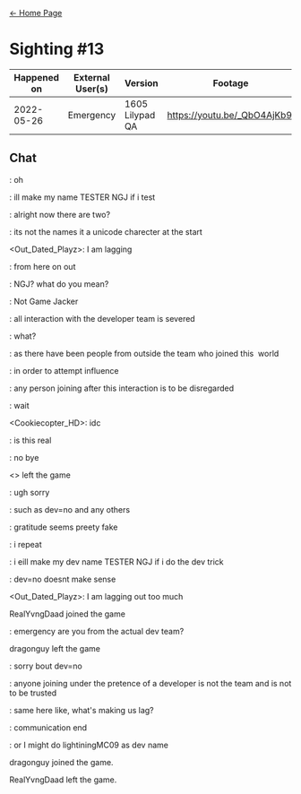 [← Home Page](../README.md#3-sightings)

# Sighting #13
| Happened on | External User(s) | Version         | Footage      |
| ----------  | ---------------- | --------------- | ------------ |
| 2022-05-26  | Emergency        |1605 Lilypad QA  |https://youtu.be/_QbO4AjKb9I|

## Chat
<MbccompanyX>: oh 

<gratitude>: ill make my name TESTER NGJ if i test 

<type123>: alright now there are two? 

<gratitude>: its not the names it a unicode charecter at the start 

<Out_Dated_Playz>: I am lagging 

<emergency>: from here on out 

<MbccompanyX>: NGJ? what do you mean? 

<gratitude>: Not Game Jacker 

<emergency>: all interaction with the developer team is severed 

<StrappedDeviant>: what? 

<emergency>: as there have been people from outside the team who joined this  world 

<emergency>: in order to attempt influence 

<emergency>: any person joining after this interaction is to be disregarded 

<StrappedDeviant>: wait 

<Cookiecopter_HD>: idc 

<StrappedDeviant>: is this real 

<gratitude>: no bye 

<> left the game 

<LightiningMC09>: ugh sorry 

<emergency>: such as dev=no and any others 

<dragonguy>: gratitude seems preety fake 

<emergency>: i repeat 

<LightiningMC09>: i eill make my dev name TESTER NGJ if i do the dev trick 

<dragonguy>: dev=no doesnt make sense 

<Out_Dated_Playz>: I am lagging out too much 

RealYvngDaad joined the game 

<StrappedDeviant>: emergency are you from the actual dev team? 

dragonguy left the game 

<LightiningMC09>: sorry bout dev=no 

<emergency>: anyone joining under the pretence of a developer is not the team and is not to be trusted 

<MbccompanyX>: same here like, what's making us lag? 

<emergency>: communication end 

<LightiningMC09>: or I might do lightiningMC09 as dev name 

dragonguy joined the game. 

RealYvngDaad left the game.

